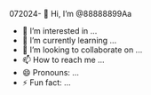 072024- 👋 Hi, I’m @88888899Aa
- 👀 I’m interested in ...
- 🌱 I’m currently learning ...
- 💞️ I’m looking to collaborate on ...
- 📫 How to reach me ...
- 😄 Pronouns: ...
- ⚡ Fun fact: ...

<!---
88888899Aa/88888899Aa is a ✨ special ✨ repository because its `README.md` (this file) appears on your GitHub profile.
You can click the Preview link to take a look at your changes.
--->
